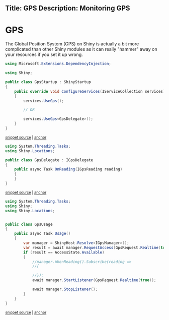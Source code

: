 Title: GPS
Description: Monitoring GPS
---
# GPS

The Global Position System (GPS) on Shiny is actually a bit more complicated than other Shiny modules as it can really "hammer" away on your resources if you set it up wrong.

<!-- snippet: GpsStartup.cs -->
<a id='snippet-GpsStartup.cs'></a>
```cs
using Microsoft.Extensions.DependencyInjection;

using Shiny;

public class GpsStartup : ShinyStartup
{
    public override void ConfigureServices(IServiceCollection services)
    {
        services.UseGps();

        // OR

        services.UseGps<GpsDelegate>();
    }
}
```
<sup><a href='/src/Snippets/GpsStartup.cs#L1-L15' title='File snippet `GpsStartup.cs` was extracted from'>snippet source</a> | <a href='#snippet-GpsStartup.cs' title='Navigate to start of snippet `GpsStartup.cs`'>anchor</a></sup>
<!-- endSnippet -->

<!-- snippet: GpsDelegate.cs -->
<a id='snippet-GpsDelegate.cs'></a>
```cs
using System.Threading.Tasks;
using Shiny.Locations;

public class GpsDelegate : IGpsDelegate
{
    public async Task OnReading(IGpsReading reading)
    {
    }
}
```
<sup><a href='/src/Snippets/GpsDelegate.cs#L1-L9' title='File snippet `GpsDelegate.cs` was extracted from'>snippet source</a> | <a href='#snippet-GpsDelegate.cs' title='Navigate to start of snippet `GpsDelegate.cs`'>anchor</a></sup>
<!-- endSnippet -->

<!-- snippet: GpsUsage.cs -->
<a id='snippet-GpsUsage.cs'></a>
```cs
using System.Threading.Tasks;
using Shiny;
using Shiny.Locations;


public class GpsUsage
{
    public async Task Usage()
    {
        var manager = ShinyHost.Resolve<IGpsManager>();
        var result = await manager.RequestAccess(GpsRequest.Realtime(true));
        if (result == AccessState.Available)
        {
            //manager.WhenReading().Subscribe(reading =>
            //{

            //});
            await manager.StartListener(GpsRequest.Realtime(true));

            await manager.StopListener();
        }
    }
}
```
<sup><a href='/src/Snippets/GpsUsage.cs#L1-L23' title='File snippet `GpsUsage.cs` was extracted from'>snippet source</a> | <a href='#snippet-GpsUsage.cs' title='Navigate to start of snippet `GpsUsage.cs`'>anchor</a></sup>
<!-- endSnippet -->
